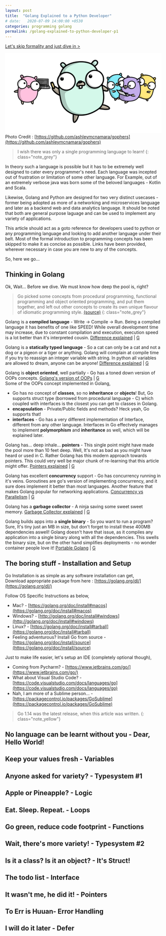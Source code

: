 ```yaml
---
layout: post
title:  "Golang Explained to a Python Developer"
# date:   2020-07-09 14:00:00 +0530
categories: programming golang
permalink: /golang-explained-to-python-developer-p1
---
```


[Let's skip formality and just dive in >](#thinking-in-golang)

![GOPHER_LEARN](https://github.com/ashleymcnamara/gophers/blob/master/GOPHER_LEARN.png?raw=true)
Photo Credit : [https://github.com/ashleymcnamara/gophers](https://github.com/ashleymcnamara/gophers)

> I wish there was only a single programming language to learn!
{: class="note_grey"}

In theory such a language is possible but it has to be extremely well designed to cater every programmer's need. Each language was incepted out of frustration or limitation of some other language. For Example, out of an extremely verbose java was born some of the beloved languages - Kotlin and Scala.

Likewise, Golang and Python are designed for two very distinct usecases - former being adopted as more of a networking and microservices language and later as a backend web and data analytics language. It should be noted that both are general purpose laguage and can be used to implement any variety of applications. 

This article should act as a goto reference for developers used to python or any programming language and looking to add another language under their belt. Most of the formal introduction to programming concepts has been skipped to make it as concise as possible. Links have been provided, wherever necessary in case you are new to any of the concepts. 

So, here we go...

## Thinking in Golang
Ok, Wait... Before we dive. We must know how deep the pool is, right?

> Go picked some concepts from procedural programming, functional programming and object oriented programming, and put them together, and left out other concepts to create its own unique flavour of idiomatic programming style. [(source)](https://flaviocopes.com/golang-is-go-object-oriented/)
{: class="note_grey"}

Golang is a **compiled language** - Write -> Compile -> Run. Being a compiled language it has benefits of one like SPEED! While overall development time may increase, due to constant compilation and execution, execution speed is a lot better than it's interpreted cousin. [Difference explained](https://www.freecodecamp.org/news/compiled-versus-interpreted-languages/) \| [G](https://www.google.com/search?q=compiled+vs+interpreted+language)

Golang is a **statically typed language** - So a cat can only be a cat and not a dog or a pigeon or a tiger or anything. Golang will complain at compile time if you try to reassign an integer variable with string. In python all variables are allowed to dream, anyone can be anyone! [Difference explained](https://android.jlelse.eu/magic-lies-here-statically-typed-vs-dynamically-typed-languages-d151c7f95e2b) \| [G](https://www.google.com/search?q=statically+typed+vs+dynamically+typed+language)

Golang is **object oriented**, well partially - Go has a toned down version of OOPs concepts.
[Golang's version of OOPs](https://flaviocopes.com/golang-is-go-object-oriented/) \| [G](https://www.google.com/search?q=is+golang+object+oriented)  
Some of the OOPs concept implemented in Golang,
- Go has no concept of **classes**, so no **inheritance** or **objects**! But, Go supports struct type (borrowed from procedural language - C) which coupled with interfaces is the closest you can get to classes in Golang.
- **encapsulation** - Private/Public fields and methods? Heck yeah, Go supports that!
- **interfaces** - Go has a very different implementation of Interface, different from any other language. Interfaces in Go effectvely manages to implement **polymorphism** and **inheritance** as well, which will be explained later.

Golang has... deep inhale... **pointers** - This single point might have made the pool more than 10 feet deep. Well, It's not as bad as you might have heard or used in C. Rather Golang has this modern approach towards pointers. This could very well be major chunk of re-learning that this article might offer. [Pointers explained](https://www.quora.com/What-are-pointers) \| [G](https://www.google.com/search?q=what+are+pointers+in+programming)

Golang has excellent **concurrency** support - Go has concurrency running in it's veins. Goroutines are go's version of implementing concurrency, and it sure does implement it better than most languages. Another feature that makes Golang popular for networking applications. [Concurrency vs Parallelism](https://medium.com/@tilaklodha/concurrency-and-parallelism-in-golang-5333e9a4ba64) \| [G](https://www.google.com/search?q=concurrency+vs+parallelism)

Golang has a **garbage collector** - A ninja saving some sweet sweet memory. [Garbage Collector explained](https://docs.microsoft.com/en-us/dotnet/standard/garbage-collection/fundamentals) \| [G](https://www.google.com/search?q=what+is+garbage+collector+in+java)

Golang builds apps into a **single binary** - So you want to run a program? Sure, It's tiny just an MB in size, but don't forget to install these 400MB dependencies aswell! Golang doesn't have that issue, as it compiles any application into a single binary along with all the dependencies. This swells the binary size, but on the other hand simplifies deployments - no wonder container people love it! [Portable Golang](https://codeburst.io/why-golang-is-great-for-portable-apps-94cf1236f481) \| [G](https://www.google.com/search?q=golang+single+binary)

## The boring stuff - Installation and Setup
Go Installation is as simple as any software installation can get,  
Download appropriate package from here : [https://golang.org/dl/](https://golang.org/dl/)

Follow OS Specific Instructions as below,  
- Mac? - [https://golang.org/doc/install#macos](https://golang.org/doc/install#macos)  
- Windows? - [http://golang.org/doc/install#windows](http://golang.org/doc/install#windows)  
- Linux? - [https://golang.org/doc/install#tarball](https://golang.org/doc/install#tarball)  
- Feeling adventurous? Install Go from source - [https://golang.org/doc/install/source](https://golang.org/doc/install/source)

Just to make life easier, let's setup an IDE (completely optional though),  
- Coming from Pycharm? - [https://www.jetbrains.com/go/](https://www.jetbrains.com/go/)  
- What about Visual Studio Code? - [https://code.visualstudio.com/docs/languages/go](https://code.visualstudio.com/docs/languages/go)  
- Nah, I am more of a Sublime person... - [https://packagecontrol.io/packages/GoSublime](https://packagecontrol.io/packages/GoSublime)  

> Go 1.14 was the latest release, when this article was written.
{: class="note_yellow"}

## No language can be learnt without you - Dear, Hello World!

## Keep your values fresh - Variables

## Anyone asked for variety? - Typesystem #1

## Apple or Pineapple? - Logic

## Eat. Sleep. Repeat. - Loops

## Go green, reduce code footprint - Functions

## Wait, there's more variety! - Typesystem #2

## Is it a class? Is it an object? - It's Struct!

## The todo list - Interface

## It wasn't me, he did it! - Pointers

## To Err is Huuan- Error Handling

## I will do it later - Defer
